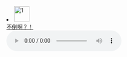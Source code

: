 <li>
<a href="https://zzz392.github.io/zzz/1.html">
<img alt="1" src="https://p1.ssl.qhimgs1.com/sdr/400__/t016fe23f8ee7eb2d01.jpg" width="40px" height="40px">
<div>不倒啊？！</div>
</a>
</li>
<audio controls>
      <source
        src="https://github.com/Zzz392/zzz/张杰 - 这,就是爱.mp3"
        type="audio/mpeg"
      />
